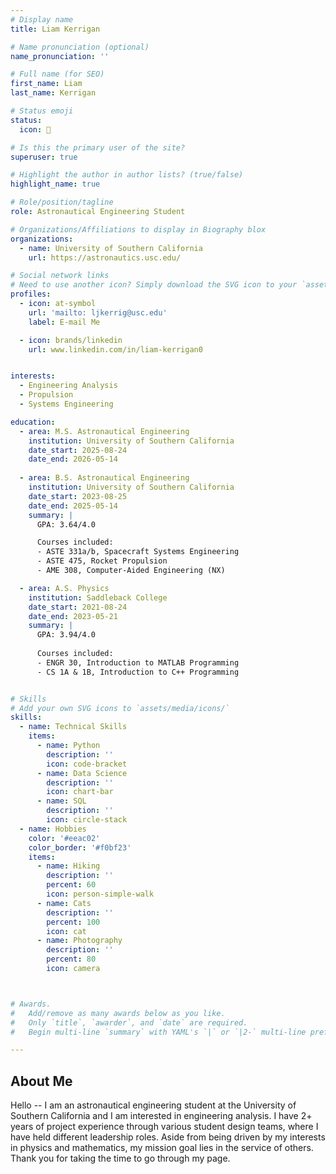 ```yaml
---
# Display name
title: Liam Kerrigan

# Name pronunciation (optional)
name_pronunciation: ''

# Full name (for SEO)
first_name: Liam
last_name: Kerrigan

# Status emoji
status:
  icon: 🚀

# Is this the primary user of the site?
superuser: true

# Highlight the author in author lists? (true/false)
highlight_name: true

# Role/position/tagline
role: Astronautical Engineering Student

# Organizations/Affiliations to display in Biography blox
organizations:
  - name: University of Southern California
    url: https://astronautics.usc.edu/

# Social network links
# Need to use another icon? Simply download the SVG icon to your `assets/media/icons/` folder.
profiles:
  - icon: at-symbol
    url: 'mailto: ljkerrig@usc.edu'
    label: E-mail Me

  - icon: brands/linkedin
    url: www.linkedin.com/in/liam-kerrigan0


interests:
  - Engineering Analysis
  - Propulsion
  - Systems Engineering

education:
  - area: M.S. Astronautical Engineering
    institution: University of Southern California
    date_start: 2025-08-24
    date_end: 2026-05-14
    
  - area: B.S. Astronautical Engineering
    institution: University of Southern California
    date_start: 2023-08-25
    date_end: 2025-05-14
    summary: |
      GPA: 3.64/4.0

      Courses included:
      - ASTE 331a/b, Spacecraft Systems Engineering
      - ASTE 475, Rocket Propulsion
      - AME 308, Computer-Aided Engineering (NX)

  - area: A.S. Physics
    institution: Saddleback College
    date_start: 2021-08-24
    date_end: 2023-05-21
    summary: |
      GPA: 3.94/4.0
      
      Courses included:
      - ENGR 30, Introduction to MATLAB Programming
      - CS 1A & 1B, Introduction to C++ Programming


# Skills
# Add your own SVG icons to `assets/media/icons/`
skills:
  - name: Technical Skills
    items:
      - name: Python
        description: ''
        icon: code-bracket
      - name: Data Science
        description: ''
        icon: chart-bar
      - name: SQL
        description: ''
        icon: circle-stack
  - name: Hobbies
    color: '#eeac02'
    color_border: '#f0bf23'
    items:
      - name: Hiking
        description: ''
        percent: 60
        icon: person-simple-walk
      - name: Cats
        description: ''
        percent: 100
        icon: cat
      - name: Photography
        description: ''
        percent: 80
        icon: camera



# Awards.
#   Add/remove as many awards below as you like.
#   Only `title`, `awarder`, and `date` are required.
#   Begin multi-line `summary` with YAML's `|` or `|2-` multi-line prefix and indent 2 spaces below.

---
```


## About Me

Hello -- I am an astronautical engineering student at the University of Southern California and I am interested in engineering analysis. I have 2+ years of project experience through various student design teams, where I have held different leadership roles. Aside from being driven by my interests in physics and mathematics, my mission goal lies in the service of others. Thank you for taking the time to go through my page.
